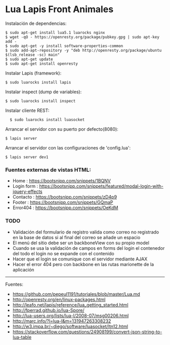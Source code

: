 # Lua Lapis Front Animales

Instalación de dependencias:

    $ sudo apt-get install lua5.1 luarocks nginx
    $ wget -qO - https://openresty.org/package/pubkey.gpg | sudo apt-key add -
    $ sudo apt-get -y install software-properties-common
    $ sudo add-apt-repository -y "deb http://openresty.org/package/ubuntu $(lsb_release -sc) main"
    $ sudo apt-get update
    $ sudo apt-get install openresty

Instalar Lapis (framework):

    $ sudo luarocks install lapis

Instalar inspect (dump de variables):

    $ sudo luarocks install inspect

Instalar cliente REST:

      $ sudo luarocks install luasocket

Arrancar el servidor con su puerto por defecto(8080):

    $ lapis server

Arrancar el servidor con las configuraciones de 'config.lua':

    $ lapis server dev1

### Fuentes externas de vistas HTML:

+ Home : https://bootsnipp.com/snippets/1BQNV
+ Login form : https://bootsnipp.com/snippets/featured/modal-login-with-jquery-effects
+ Contacto : https://bootsnipp.com/snippets/zD4p9
+ Footer : https://bootsnipp.com/snippets/GQmaP
+ Error404 : https://bootsnipp.com/snippets/OeKdM

### TODO

+ Validación del formulario de registro valida como correo no registrado en la base de datos si al final del correo se añade un espacio
+ El menú del sitio debe ser un backboneView con su propio model
+ Cuando se usa la validación de campos en forms del login el contenedor del todo el login no se expande con el contenido
+ Hacer que el login se comunique con el servidor mediante AJAX
+ Hacer el error 404 pero con backbone en las rutas marionette de la aplicación

---

Fuentes:

+ https://github.com/pepeul1191/tutoriales/blob/master/Lua.md
+ http://openresty.org/en/linux-packages.html
+ http://leafo.net/lapis/reference/lua_getting_started.html
+ http://fperrad.github.io/lua-Spore/
+ http://lua-users.org/lists/lua-l/2008-07/msg00206.html
+ http://marc.info/?l=lua-l&m=131947263308232
+ http://w3.impa.br/~diego/software/luasocket/ltn12.html
+ https://stackoverflow.com/questions/24908199/convert-json-string-to-lua-table
